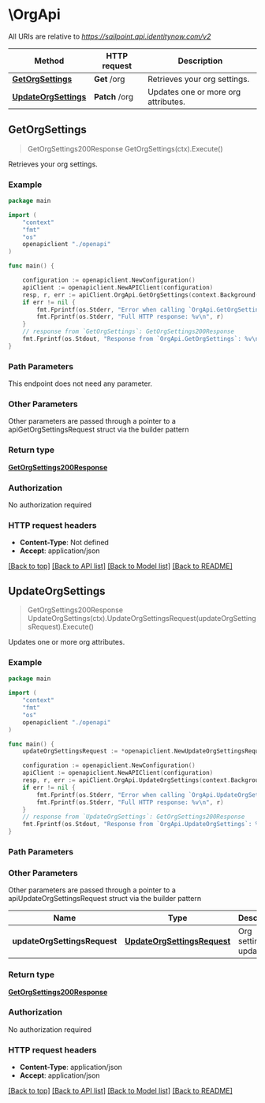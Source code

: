 # \OrgApi

All URIs are relative to *https://sailpoint.api.identitynow.com/v2*

Method | HTTP request | Description
------------- | ------------- | -------------
[**GetOrgSettings**](OrgApi.md#GetOrgSettings) | **Get** /org | Retrieves your org settings.
[**UpdateOrgSettings**](OrgApi.md#UpdateOrgSettings) | **Patch** /org | Updates one or more org attributes.



## GetOrgSettings

> GetOrgSettings200Response GetOrgSettings(ctx).Execute()

Retrieves your org settings.



### Example

```go
package main

import (
    "context"
    "fmt"
    "os"
    openapiclient "./openapi"
)

func main() {

    configuration := openapiclient.NewConfiguration()
    apiClient := openapiclient.NewAPIClient(configuration)
    resp, r, err := apiClient.OrgApi.GetOrgSettings(context.Background()).Execute()
    if err != nil {
        fmt.Fprintf(os.Stderr, "Error when calling `OrgApi.GetOrgSettings``: %v\n", err)
        fmt.Fprintf(os.Stderr, "Full HTTP response: %v\n", r)
    }
    // response from `GetOrgSettings`: GetOrgSettings200Response
    fmt.Fprintf(os.Stdout, "Response from `OrgApi.GetOrgSettings`: %v\n", resp)
}
```

### Path Parameters

This endpoint does not need any parameter.

### Other Parameters

Other parameters are passed through a pointer to a apiGetOrgSettingsRequest struct via the builder pattern


### Return type

[**GetOrgSettings200Response**](GetOrgSettings200Response.md)

### Authorization

No authorization required

### HTTP request headers

- **Content-Type**: Not defined
- **Accept**: application/json

[[Back to top]](#) [[Back to API list]](../README.md#documentation-for-api-endpoints)
[[Back to Model list]](../README.md#documentation-for-models)
[[Back to README]](../README.md)


## UpdateOrgSettings

> GetOrgSettings200Response UpdateOrgSettings(ctx).UpdateOrgSettingsRequest(updateOrgSettingsRequest).Execute()

Updates one or more org attributes.



### Example

```go
package main

import (
    "context"
    "fmt"
    "os"
    openapiclient "./openapi"
)

func main() {
    updateOrgSettingsRequest := *openapiclient.NewUpdateOrgSettingsRequest() // UpdateOrgSettingsRequest | Org settings to update.

    configuration := openapiclient.NewConfiguration()
    apiClient := openapiclient.NewAPIClient(configuration)
    resp, r, err := apiClient.OrgApi.UpdateOrgSettings(context.Background()).UpdateOrgSettingsRequest(updateOrgSettingsRequest).Execute()
    if err != nil {
        fmt.Fprintf(os.Stderr, "Error when calling `OrgApi.UpdateOrgSettings``: %v\n", err)
        fmt.Fprintf(os.Stderr, "Full HTTP response: %v\n", r)
    }
    // response from `UpdateOrgSettings`: GetOrgSettings200Response
    fmt.Fprintf(os.Stdout, "Response from `OrgApi.UpdateOrgSettings`: %v\n", resp)
}
```

### Path Parameters



### Other Parameters

Other parameters are passed through a pointer to a apiUpdateOrgSettingsRequest struct via the builder pattern


Name | Type | Description  | Notes
------------- | ------------- | ------------- | -------------
 **updateOrgSettingsRequest** | [**UpdateOrgSettingsRequest**](UpdateOrgSettingsRequest.md) | Org settings to update. | 

### Return type

[**GetOrgSettings200Response**](GetOrgSettings200Response.md)

### Authorization

No authorization required

### HTTP request headers

- **Content-Type**: application/json
- **Accept**: application/json

[[Back to top]](#) [[Back to API list]](../README.md#documentation-for-api-endpoints)
[[Back to Model list]](../README.md#documentation-for-models)
[[Back to README]](../README.md)

